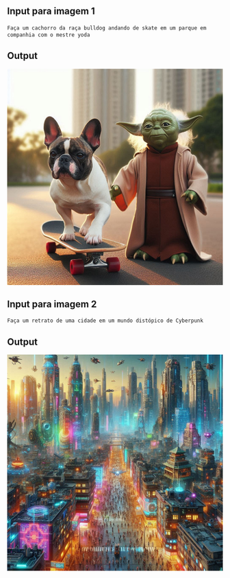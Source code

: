 ## Input para imagem 1

```
Faça um cachorro da raça bulldog andando de skate em um parque em companhia com o mestre yoda
```

## Output

<img alt="OpenWebDocs Logo: Carle, o verme dos livros" src="imgs/output1.jpg" />

## Input para imagem 2

```
Faça um retrato de uma cidade em um mundo distópico de Cyberpunk
```

## Output

<img alt ="output imagem futuro distópico" src="imgs/output2.jpg"/>

